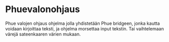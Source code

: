 # Phuevalonohjaus
Phue valojen ohjaus ohjelma jolla yhdistetään Phue bridgeen, jonka kautta voidaan kirjoittaa teksti, ja ohjelma morsettaa input tekstin. Tai vaihtelemaan värejä sateenkaaren
värien mukaan.

